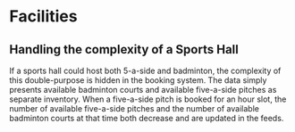 # Facilities

## Handling the complexity of a Sports Hall

If a sports hall could host both 5-a-side and badminton, the complexity of this double-purpose is hidden in the booking system. The data simply presents available badminton courts and available five-a-side pitches as separate inventory.  When a five-a-side pitch is booked for an hour slot, the number of available five-a-side pitches and the number of available badminton courts at that time both decrease and are updated in the feeds.

